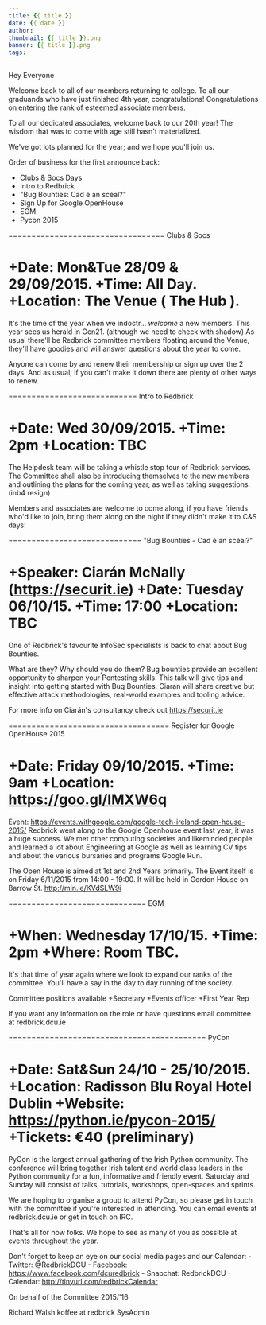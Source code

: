 ```yaml
---
title: {{ title }}
date: {{ date }}
author:
thumbnail: {{ title }}.png
banner: {{ title }}.png
tags:
---
```


Hey Everyone

Welcome back to all of our members returning to college.
To all our graduands who have just finished 4th year, congratulations!
Congratulations on entering the rank of esteemed associate members.

To all our dedicated associates, welcome back to our 20th year!
The wisdom that was to come with age still hasn't materialized.

We've got lots planned for the year; and we hope you'll join us.

Order of business for the first announce back:

- Clubs & Socs Days
- Intro to Redbrick
- "Bug Bounties: Cad é an scéal?"
- Sign Up for Google OpenHouse
- EGM
- Pycon 2015

==================================
Clubs & Socs

 +Date: Mon&Tue 28/09 & 29/09/2015.
 +Time: All Day.
 +Location: The Venue ( The Hub ).
==================================

 It's the time of the year when we indoctr... *welcome* a new members.
 This year sees us herald in Gen21. (although we need to check with shadow)
 As usual there'll be Redbrick committee members floating around the Venue,
 they'll have goodies and will answer questions about the year to come.

 Anyone can come by and renew their membership or sign up over the 2 days.
 And as usual; if you can't make it down there are plenty of other
ways to renew.

============================
Intro to Redbrick

 +Date: Wed 30/09/2015.
 +Time: 2pm
 +Location: TBC
============================

 The Helpdesk team will be taking a whistle stop tour of Redbrick services.
 The Committee shall also be introducing themselves to the new members and
 outlining the plans for the coming year, as well as taking
suggestions. (inb4 resign)

 Members and associates are welcome to come along, if you have friends
who'd like
 to join, bring them along on the night if they didn't make it to C&S days!

=============================
"Bug Bounties - Cad é an scéal?"

 +Speaker: Ciarán McNally (https://securit.ie)
 +Date: Tuesday 06/10/15.
 +Time: 17:00
 +Location: TBC
==============================

 One of Redbrick's favourite InfoSec specialists is back to chat about
Bug Bounties.

 What are they? Why should you do them?
 Bug bounties provide an excellent opportunity to sharpen your
Pentesting skills.
 This talk will give tips and insight into getting started with Bug Bounties.
 Ciaran will share creative but effective attack methodologies,
real-world examples and tooling advice.

 For more info on Ciarán's consultancy check out https://securit.ie

===================================
Register for Google OpenHouse 2015

 +Date: Friday 09/10/2015.
 +Time: 9am
 +Location: https://goo.gl/IMXW6q
===================================

 Event: https://events.withgoogle.com/google-tech-ireland-open-house-2015/
 Redbrick went along to the Google Openhouse event last year, it was a huge
 success.
 We met other computing societies and likeminded people and learned
 a lot about Engineering at Google as well as learning CV tips and about the
 various bursaries and programs Google Run.

 The Open House is aimed at 1st and 2nd Years primarily.
 The Event itself is on Friday 6/11/2015 from 14:00 - 19:00.
 It will be held in Gordon House on Barrow St. http://min.ie/KVdSLW9i

==============================
EGM

 +When: Wednesday 17/10/15.
 +Time: 2pm
 +Where: Room TBC.
==============================

 It's that time of year again where we look to expand our ranks of the
 committee. You'll have a say in the day to day running of the society.

 Committee positions available
  +Secretary
  +Events officer
  +First Year Rep

 If you want any information on the role or have questions email
committee at redbrick.dcu.ie

===========================================
PyCon

 +Date: Sat&Sun 24/10 - 25/10/2015.
 +Location: Radisson Blu Royal Hotel Dublin
 +Website: https://python.ie/pycon-2015/
 +Tickets: €40 (preliminary)
============================================

 PyCon is the largest annual gathering of the Irish Python community.
 The conference will bring together Irish talent and world class
 leaders in the Python community for a fun, informative and friendly
 event. Saturday and Sunday will consist of talks, tutorials,
 workshops, open-spaces and sprints.

 We are hoping to organise a group to attend PyCon, so please get in
 touch with the committee if you're interested in attending.
 You can email events at redbrick.dcu.ie or get in touch on IRC.

That's all for now folks.
We hope to see as many of you as possible at events throughout the year.

Don't forget to keep an eye on our social media pages and our Calendar:
    - Twitter:  @RedbrickDCU
    - Facebook: https://www.facebook.com/dcuredbrick
    - Snapchat: RedbrickDCU
    - Calendar: http://tinyurl.com/redbrickCalendar

On behalf of the Committee 2015/'16

Richard Walsh
koffee at redbrick
SysAdmin


